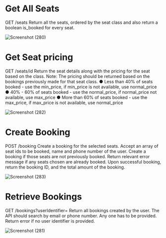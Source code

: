 # Get All Seats
GET /seats
Return all the seats, ordered by the seat class and also return a boolean is_booked
for every seat.

![Screenshot (280)](https://github.com/Tamalcs123/Booking_Service/assets/87684531/6470e3dc-fdd4-4899-938f-ace5d387332e)

# Get Seat pricing
GET /seats/id
Return the seat details along with the pricing for the seat based on the class.
Note: The pricing should be returned based on the bookings previously made for
that seat class.
● Less than 40% of seats booked - use the min_price, if min_price is not
available, use normal_price
● 40% - 60% of seats booked - use the normal_price, if normal_price not
available, use max_price
● More than 60% of seats booked - use the max_price, if max_price is not
available, use normal_price

![Screenshot (282)](https://github.com/Tamalcs123/Booking_Service/assets/87684531/2257e0bb-6c88-4f74-9ceb-34a8b24149da)

# Create Booking
POST /booking
Create a booking for the selected seats.
Accept an array of seat ids to be booked, name and phone number of the user.
Create a booking if those seats are not previously booked. Return relevant error
message if any seats chosen are already booked.
Upon successful booking, return the booking ID, and the total amount of the
booking.

![Screenshot (283)](https://github.com/Tamalcs123/Booking_Service/assets/87684531/3e921c24-7043-41a1-95ac-203cffb49b93)

# Retrieve Bookings
GET /bookings?userIdentifier=<email or phone number>
Return all bookings created by the user. The API should search by email or phone
number. Any one has to be provided. Return error if no user identifier is provided.

![Screenshot (281)](https://github.com/Tamalcs123/Booking_Service/assets/87684531/434aaaf1-a381-458e-b659-bb95ef77bb63)




